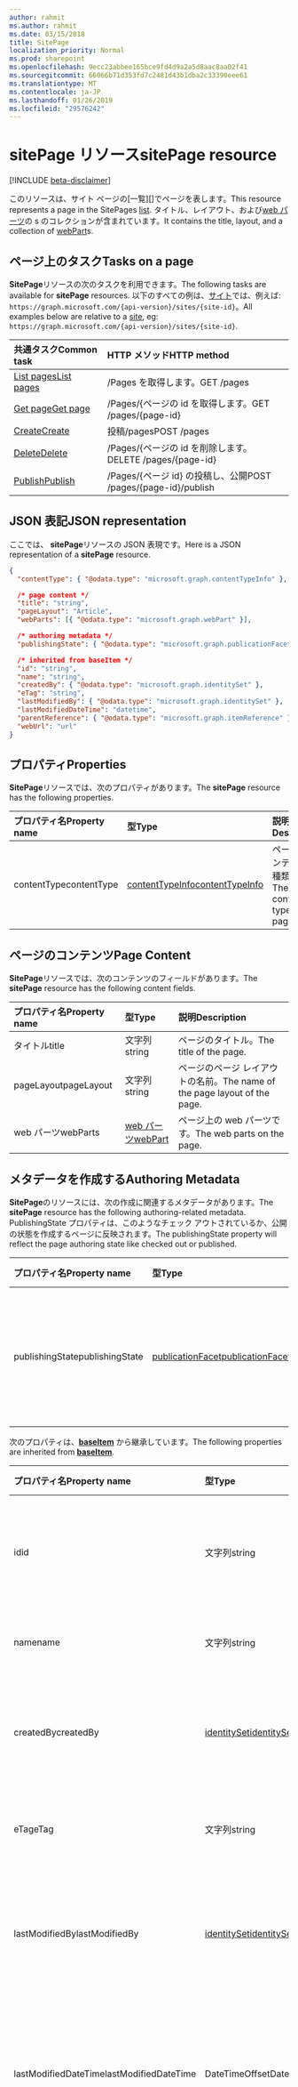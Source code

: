 ```yaml
---
author: rahmit
ms.author: rahmit
ms.date: 03/15/2018
title: SitePage
localization_priority: Normal
ms.prod: sharepoint
ms.openlocfilehash: 9ecc23abbee165bce9fd4d9a2a5d8aac8aa02f41
ms.sourcegitcommit: 66066b71d353fd7c2481d43b1dba2c33390eee61
ms.translationtype: MT
ms.contentlocale: ja-JP
ms.lasthandoff: 01/26/2019
ms.locfileid: "29576242"
---
```

# <a name="sitepage-resource"></a><span data-ttu-id="528b3-102">sitePage リソース</span><span class="sxs-lookup"><span data-stu-id="528b3-102">sitePage resource</span></span>

[!INCLUDE [beta-disclaimer](../../includes/beta-disclaimer.md)]

<span data-ttu-id="528b3-103">このリソースは、サイト ページの[一覧][]でページを表します。</span><span class="sxs-lookup"><span data-stu-id="528b3-103">This resource represents a page in the SitePages [list][].</span></span>
<span data-ttu-id="528b3-104">タイトル、レイアウト、および[web パーツ][]の s のコレクションが含まれています。</span><span class="sxs-lookup"><span data-stu-id="528b3-104">It contains the title, layout, and a collection of [webPart][]s.</span></span>

## <a name="tasks-on-a-page"></a><span data-ttu-id="528b3-105">ページ上のタスク</span><span class="sxs-lookup"><span data-stu-id="528b3-105">Tasks on a page</span></span>

<span data-ttu-id="528b3-106">**SitePage**リソースの次のタスクを利用できます。</span><span class="sxs-lookup"><span data-stu-id="528b3-106">The following tasks are available for **sitePage** resources.</span></span>
<span data-ttu-id="528b3-107">以下のすべての例は、[サイト][]では、例えば: `https://graph.microsoft.com/{api-version}/sites/{site-id}`。</span><span class="sxs-lookup"><span data-stu-id="528b3-107">All examples below are relative to a [site][], eg: `https://graph.microsoft.com/{api-version}/sites/{site-id}`.</span></span>

| <span data-ttu-id="528b3-108">共通タスク</span><span class="sxs-lookup"><span data-stu-id="528b3-108">Common task</span></span>                     | <span data-ttu-id="528b3-109">HTTP メソッド</span><span class="sxs-lookup"><span data-stu-id="528b3-109">HTTP method</span></span>
|:--------------------------------|:------------------------------
| <span data-ttu-id="528b3-110">[List pages][]</span><span class="sxs-lookup"><span data-stu-id="528b3-110">[List pages][]</span></span>                  | <span data-ttu-id="528b3-111">/Pages を取得します。</span><span class="sxs-lookup"><span data-stu-id="528b3-111">GET /pages</span></span>
| <span data-ttu-id="528b3-112">[Get page][]</span><span class="sxs-lookup"><span data-stu-id="528b3-112">[Get page][]</span></span>                    | <span data-ttu-id="528b3-113">/Pages/{ページの id を取得します。</span><span class="sxs-lookup"><span data-stu-id="528b3-113">GET /pages/{page-id}</span></span>
| <span data-ttu-id="528b3-114">[Create][]</span><span class="sxs-lookup"><span data-stu-id="528b3-114">[Create][]</span></span>                      | <span data-ttu-id="528b3-115">投稿/pages</span><span class="sxs-lookup"><span data-stu-id="528b3-115">POST /pages</span></span>
| <span data-ttu-id="528b3-116">[Delete][]</span><span class="sxs-lookup"><span data-stu-id="528b3-116">[Delete][]</span></span>                      | <span data-ttu-id="528b3-117">/Pages/{ページの id を削除します。</span><span class="sxs-lookup"><span data-stu-id="528b3-117">DELETE /pages/{page-id}</span></span>
| <span data-ttu-id="528b3-118">[Publish][]</span><span class="sxs-lookup"><span data-stu-id="528b3-118">[Publish][]</span></span>                     | <span data-ttu-id="528b3-119">/Pages/{ページ id} の投稿し、公開</span><span class="sxs-lookup"><span data-stu-id="528b3-119">POST /pages/{page-id}/publish</span></span>

[List pages]: ../api/sitepage-list.md
[Get page]: ../api/sitepage-get.md
[Create]: ../api/sitepage-create.md
[Delete]: ../api/sitepage-delete.md
[Publish]: ../api/sitepage-publish.md

## <a name="json-representation"></a><span data-ttu-id="528b3-125">JSON 表記</span><span class="sxs-lookup"><span data-stu-id="528b3-125">JSON representation</span></span>

<span data-ttu-id="528b3-126">ここでは、 **sitePage**リソースの JSON 表現です。</span><span class="sxs-lookup"><span data-stu-id="528b3-126">Here is a JSON representation of a **sitePage** resource.</span></span>

<!--{
  "blockType": "resource",
  "keyProperty": "id",
  "baseType": "microsoft.graph.baseItem",
  "@odata.type": "microsoft.graph.sitePage"
}-->

```json
{
  "contentType": { "@odata.type": "microsoft.graph.contentTypeInfo" },

  /* page content */
  "title": "string",
  "pageLayout": "Article",
  "webParts": [{ "@odata.type": "microsoft.graph.webPart" }],

  /* authoring metadata */
  "publishingState": { "@odata.type": "microsoft.graph.publicationFacet" },

  /* inherited from baseItem */
  "id": "string",
  "name": "string",
  "createdBy": { "@odata.type": "microsoft.graph.identitySet" },
  "eTag": "string",
  "lastModifiedBy": { "@odata.type": "microsoft.graph.identitySet" },
  "lastModifiedDateTime": "datetime",
  "parentReference": { "@odata.type": "microsoft.graph.itemReference" },
  "webUrl": "url"
}
```

## <a name="properties"></a><span data-ttu-id="528b3-127">プロパティ</span><span class="sxs-lookup"><span data-stu-id="528b3-127">Properties</span></span>

<span data-ttu-id="528b3-128">**SitePage**リソースでは、次のプロパティがあります。</span><span class="sxs-lookup"><span data-stu-id="528b3-128">The **sitePage** resource has the following properties.</span></span>

| <span data-ttu-id="528b3-129">プロパティ名</span><span class="sxs-lookup"><span data-stu-id="528b3-129">Property name</span></span>    | <span data-ttu-id="528b3-130">型</span><span class="sxs-lookup"><span data-stu-id="528b3-130">Type</span></span>                         | <span data-ttu-id="528b3-131">説明</span><span class="sxs-lookup"><span data-stu-id="528b3-131">Description</span></span>
|:-----------------|:-----------------------------|:---------------------------
| <span data-ttu-id="528b3-132">contentType</span><span class="sxs-lookup"><span data-stu-id="528b3-132">contentType</span></span>      | <span data-ttu-id="528b3-133">[contentTypeInfo][]</span><span class="sxs-lookup"><span data-stu-id="528b3-133">[contentTypeInfo][]</span></span>          | <span data-ttu-id="528b3-134">ページのコンテンツの種類です。</span><span class="sxs-lookup"><span data-stu-id="528b3-134">The content type of the page.</span></span>

## <a name="page-content"></a><span data-ttu-id="528b3-135">ページのコンテンツ</span><span class="sxs-lookup"><span data-stu-id="528b3-135">Page Content</span></span>

<span data-ttu-id="528b3-136">**SitePage**リソースでは、次のコンテンツのフィールドがあります。</span><span class="sxs-lookup"><span data-stu-id="528b3-136">The **sitePage** resource has the following content fields.</span></span>

| <span data-ttu-id="528b3-137">プロパティ名</span><span class="sxs-lookup"><span data-stu-id="528b3-137">Property name</span></span>      | <span data-ttu-id="528b3-138">型</span><span class="sxs-lookup"><span data-stu-id="528b3-138">Type</span></span>                       | <span data-ttu-id="528b3-139">説明</span><span class="sxs-lookup"><span data-stu-id="528b3-139">Description</span></span>
|:-------------------|:---------------------------|:---------------------------
| <span data-ttu-id="528b3-140">タイトル</span><span class="sxs-lookup"><span data-stu-id="528b3-140">title</span></span>              | <span data-ttu-id="528b3-141">文字列</span><span class="sxs-lookup"><span data-stu-id="528b3-141">string</span></span>                     | <span data-ttu-id="528b3-142">ページのタイトル。</span><span class="sxs-lookup"><span data-stu-id="528b3-142">The title of the page.</span></span>
| <span data-ttu-id="528b3-143">pageLayout</span><span class="sxs-lookup"><span data-stu-id="528b3-143">pageLayout</span></span>         | <span data-ttu-id="528b3-144">文字列</span><span class="sxs-lookup"><span data-stu-id="528b3-144">string</span></span>                     | <span data-ttu-id="528b3-145">ページのページ レイアウトの名前。</span><span class="sxs-lookup"><span data-stu-id="528b3-145">The name of the page layout of the page.</span></span>
| <span data-ttu-id="528b3-146">web パーツ</span><span class="sxs-lookup"><span data-stu-id="528b3-146">webParts</span></span>           | <span data-ttu-id="528b3-147">[web パーツ][]</span><span class="sxs-lookup"><span data-stu-id="528b3-147">[webPart][]</span></span>                | <span data-ttu-id="528b3-148">ページ上の web パーツです。</span><span class="sxs-lookup"><span data-stu-id="528b3-148">The web parts on the page.</span></span>

## <a name="authoring-metadata"></a><span data-ttu-id="528b3-149">メタデータを作成する</span><span class="sxs-lookup"><span data-stu-id="528b3-149">Authoring Metadata</span></span>

<span data-ttu-id="528b3-150">**SitePage**のリソースには、次の作成に関連するメタデータがあります。</span><span class="sxs-lookup"><span data-stu-id="528b3-150">The **sitePage** resource has the following authoring-related metadata.</span></span> <span data-ttu-id="528b3-151">PublishingState プロパティは、このようなチェック アウトされているか、公開の状態を作成するページに反映されます。</span><span class="sxs-lookup"><span data-stu-id="528b3-151">The publishingState property will reflect the page authoring state like checked out or published.</span></span>

| <span data-ttu-id="528b3-152">プロパティ名</span><span class="sxs-lookup"><span data-stu-id="528b3-152">Property name</span></span>          | <span data-ttu-id="528b3-153">型</span><span class="sxs-lookup"><span data-stu-id="528b3-153">Type</span></span>                   | <span data-ttu-id="528b3-154">説明</span><span class="sxs-lookup"><span data-stu-id="528b3-154">Description</span></span>
|:-----------------------|:-----------------------|:---------------------------
| <span data-ttu-id="528b3-155">publishingState</span><span class="sxs-lookup"><span data-stu-id="528b3-155">publishingState</span></span>        | <span data-ttu-id="528b3-156">[publicationFacet][]</span><span class="sxs-lookup"><span data-stu-id="528b3-156">[publicationFacet][]</span></span>   | <span data-ttu-id="528b3-157">発行のステータスと MM.mm バージョンのページです。</span><span class="sxs-lookup"><span data-stu-id="528b3-157">The publishing status and the MM.mm version of the page.</span></span>

<span data-ttu-id="528b3-158">次のプロパティは、**[baseItem][]** から継承しています。</span><span class="sxs-lookup"><span data-stu-id="528b3-158">The following properties are inherited from **[baseItem][]**.</span></span>

| <span data-ttu-id="528b3-159">プロパティ名</span><span class="sxs-lookup"><span data-stu-id="528b3-159">Property name</span></span>        | <span data-ttu-id="528b3-160">型</span><span class="sxs-lookup"><span data-stu-id="528b3-160">Type</span></span>              | <span data-ttu-id="528b3-161">説明</span><span class="sxs-lookup"><span data-stu-id="528b3-161">Description</span></span>
|:---------------------|:------------------|:----------------------------------
| <span data-ttu-id="528b3-162">id</span><span class="sxs-lookup"><span data-stu-id="528b3-162">id</span></span>                   | <span data-ttu-id="528b3-163">文字列</span><span class="sxs-lookup"><span data-stu-id="528b3-163">string</span></span>            | <span data-ttu-id="528b3-p104">アイテムの一意識別子。読み取り専用です。</span><span class="sxs-lookup"><span data-stu-id="528b3-p104">The unique identifier of the item. Read-only.</span></span>
| <span data-ttu-id="528b3-166">name</span><span class="sxs-lookup"><span data-stu-id="528b3-166">name</span></span>                 | <span data-ttu-id="528b3-167">文字列</span><span class="sxs-lookup"><span data-stu-id="528b3-167">string</span></span>            | <span data-ttu-id="528b3-168">アイテムの名前/タイトル。</span><span class="sxs-lookup"><span data-stu-id="528b3-168">The name / title of the item.</span></span>
| <span data-ttu-id="528b3-169">createdBy</span><span class="sxs-lookup"><span data-stu-id="528b3-169">createdBy</span></span>            | <span data-ttu-id="528b3-170">[identitySet][]</span><span class="sxs-lookup"><span data-stu-id="528b3-170">[identitySet][]</span></span>   | <span data-ttu-id="528b3-171">このアイテムの作成者の ID です。</span><span class="sxs-lookup"><span data-stu-id="528b3-171">Identity of the creator of this item.</span></span> <span data-ttu-id="528b3-172">読み取り専用です。</span><span class="sxs-lookup"><span data-stu-id="528b3-172">Read-only.</span></span>
| <span data-ttu-id="528b3-173">eTag</span><span class="sxs-lookup"><span data-stu-id="528b3-173">eTag</span></span>                 | <span data-ttu-id="528b3-174">文字列</span><span class="sxs-lookup"><span data-stu-id="528b3-174">string</span></span>            | <span data-ttu-id="528b3-p106">アイテムの ETag。読み取り専用です。</span><span class="sxs-lookup"><span data-stu-id="528b3-p106">ETag for the item. Read-only.</span></span>
| <span data-ttu-id="528b3-177">lastModifiedBy</span><span class="sxs-lookup"><span data-stu-id="528b3-177">lastModifiedBy</span></span>       | <span data-ttu-id="528b3-178">[identitySet][]</span><span class="sxs-lookup"><span data-stu-id="528b3-178">[identitySet][]</span></span>   | <span data-ttu-id="528b3-179">このアイテムの最終変更者の ID です。</span><span class="sxs-lookup"><span data-stu-id="528b3-179">Identity of the last modifier of this item.</span></span> <span data-ttu-id="528b3-180">読み取り専用です。</span><span class="sxs-lookup"><span data-stu-id="528b3-180">Read-only.</span></span>
| <span data-ttu-id="528b3-181">lastModifiedDateTime</span><span class="sxs-lookup"><span data-stu-id="528b3-181">lastModifiedDateTime</span></span> | <span data-ttu-id="528b3-182">DateTimeOffset</span><span class="sxs-lookup"><span data-stu-id="528b3-182">DateTimeOffset</span></span>    | <span data-ttu-id="528b3-p108">アイテムが最後に変更された日時。読み取り専用です。</span><span class="sxs-lookup"><span data-stu-id="528b3-p108">The date and time the item was last modified. Read-only.</span></span>
| <span data-ttu-id="528b3-185">parentReference</span><span class="sxs-lookup"><span data-stu-id="528b3-185">parentReference</span></span>      | <span data-ttu-id="528b3-186">[itemReference][]</span><span class="sxs-lookup"><span data-stu-id="528b3-186">[itemReference][]</span></span> | <span data-ttu-id="528b3-p109">アイテムが最後に変更された日時。読み取り専用です。</span><span class="sxs-lookup"><span data-stu-id="528b3-p109">The date and time the item was last modified. Read-only.</span></span>
| <span data-ttu-id="528b3-189">webUrl</span><span class="sxs-lookup"><span data-stu-id="528b3-189">webUrl</span></span>               | <span data-ttu-id="528b3-190">string (URL)</span><span class="sxs-lookup"><span data-stu-id="528b3-190">string (url)</span></span>      | <span data-ttu-id="528b3-p110">ブラウザーでアイテムを表示する URL。読み取り専用です。</span><span class="sxs-lookup"><span data-stu-id="528b3-p110">URL that displays the item in the browser. Read-only.</span></span>

## <a name="relationships"></a><span data-ttu-id="528b3-193">リレーションシップ</span><span class="sxs-lookup"><span data-stu-id="528b3-193">Relationships</span></span>

<span data-ttu-id="528b3-194">**SitePage**リソースには、他のリソースへのリレーションシップがありません。</span><span class="sxs-lookup"><span data-stu-id="528b3-194">The **sitePage** resource does not have relationships to other resources.</span></span>

[baseItem]: baseitem.md
[contentTypeInfo]: contenttypeinfo.md
[columnDefinition]: columndefinition.md
[identitySet]: identityset.md
[itemReference]: itemreference.md
[リスト]: list.md
[list]: list.md
[listInfo]: listinfo.md
[listItem]: listitem.md
[publicationFacet]: publicationfacet.md
[サイト]: site.md
[site]: site.md
[web パーツ]: webpart.md
[webPart]: webpart.md

<!--
{
  "type": "#page.annotation",
  "description": "",
  "keywords": "",
  "section": "documentation",
  "tocPath": "Resources/Page",
  "tocBookmarks": {
    "Page": "#"
  },
  "suppressions": [
    "Error: /api-reference/beta/resources/sitepage.md:\r\n      Exception processing links.\r\n    System.ArgumentException: Link Definition was null. Link text: !INCLUDE [beta-disclaimer](../../includes/beta-disclaimer.md)\r\n      at ApiDoctor.Validation.DocFile.get_LinkDestinations()\r\n      at ApiDoctor.Validation.DocSet.ValidateLinks(Boolean includeWarnings, String[] relativePathForFiles, IssueLogger issues, Boolean requireFilenameCaseMatch, Boolean printOrphanedFiles)"
  ]
}
-->

<!--
TODO:
* Define {page-id}
* Update examples
    * Be consistent with other URLs in the documentation.
    * Try to use the same site, library, etc.
    * Add the URL to the underlying list item resource in the API
* PATCH for list item patches /item/{item-id}/fields.
-->
